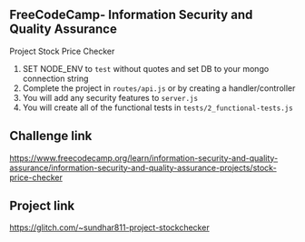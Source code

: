 **FreeCodeCamp**- Information Security and Quality Assurance
------

Project Stock Price Checker

1) SET NODE_ENV to `test` without quotes and set DB to your mongo connection string
2) Complete the project in `routes/api.js` or by creating a handler/controller
3) You will add any security features to `server.js`
4) You will create all of the functional tests in `tests/2_functional-tests.js`

## Challenge link
https://www.freecodecamp.org/learn/information-security-and-quality-assurance/information-security-and-quality-assurance-projects/stock-price-checker

## Project link
https://glitch.com/~sundhar811-project-stockchecker